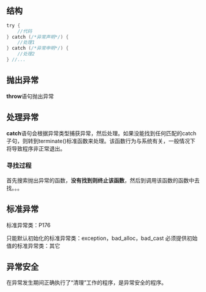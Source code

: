 ## 结构

```c
try {
    //代码
} catch (/*异常声明*/) {
    //处理1
} catch (/*异常申明*/) {
    //处理2
} //...
```

## 抛出异常

**throw**语句抛出异常

## 处理异常

**catch**语句会根据异常类型捕获异常，然后处理。如果没能找到任何匹配的catch子句，则转到terminate()标准函数来处理。该函数行为与系统有关，一般情况下将导致程序非正常退出。

### 寻找过程

首先搜索抛出异常的函数，**没有找到则终止该函数**，然后到调用该函数的函数中去找。。。

## 标准异常

标准异常类：P176

只能默认初始化的标准异常类：exception，bad_alloc，bad_cast
必须提供初始值的标准异常类：其它

## 异常安全

在异常发生期间正确执行了“清理”工作的程序，是异常安全的程序。